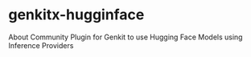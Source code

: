 # genkitx-hugginface
About Community Plugin for Genkit to use Hugging Face Models using Inference Providers
